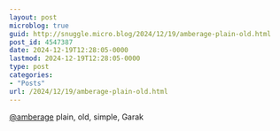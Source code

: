 ```yaml
---
layout: post
microblog: true
guid: http://snuggle.micro.blog/2024/12/19/amberage-plain-old.html
post_id: 4547387
date: 2024-12-19T12:28:05-0000
lastmod: 2024-12-19T12:28:05-0000
type: post
categories:
- "Posts"
url: /2024/12/19/amberage-plain-old.html
---
```

<p><span class="h-card" translate="no"><a href="https://eldritch.cafe/@amberage" class="u-url mention">@<span>amberage</span></a></span> plain, old, simple, Garak</p>
